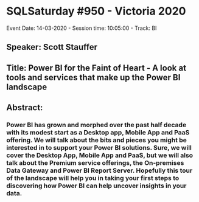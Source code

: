 # SQLSaturday #950 - Victoria 2020
Event Date: 14-03-2020 - Session time: 10:05:00 - Track: BI
## Speaker: Scott Stauffer
## Title: Power BI for the Faint of Heart - A look at tools and services that make up the Power BI landscape
## Abstract:
### Power BI has grown and morphed over the past half decade with its modest start as a Desktop app, Mobile App and PaaS offering.  We will talk about the bits and pieces you might be interested in to support your Power BI solutions.  Sure, we will cover the Desktop App, Mobile App and PaaS, but we will also talk about the Premium service offerings, the On-premises Data Gateway and Power BI Report Server.  Hopefully this tour of the landscape will help you in taking your first steps to discovering how Power BI can help uncover insights in your data.
